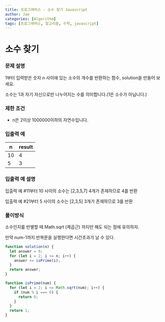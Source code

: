 ```yaml
---
title: 프로그래머스 - 소수 찾기 Javascript
author: Jae
categories: [Algorithm]
tags: [프로그래머스, 알고리즘, 수학, javascript]
---
```


# 소수 찾기

### **문제 설명**

1부터 입력받은 숫자 n 사이에 있는 소수의 개수를 반환하는 함수, solution을 만들어 보세요.

소수는 1과 자기 자신으로만 나누어지는 수를 의미합니다.(1은 소수가 아닙니다.)

### 제한 조건

- n은 2이상 1000000이하의 자연수입니다.

### 입출력 예

| n   | result |
| --- | ------ |
| 10  | 4      |
| 5   | 3      |

### 입출력 예 설명

입출력 예 #11부터 10 사이의 소수는 [2,3,5,7] 4개가 존재하므로 4를 반환

입출력 예 #21부터 5 사이의 소수는 [2,3,5] 3개가 존재하므로 3를 반환

### **풀이방식**

소수인지를 반별할 때 Math.sqrt (제곱근) 까지만 해도 되는 점에 유의하자.

만약 num-1까지 반복문을 실행한다면 시간초과가 날 수 있다.

```jsx
function solution(n) {
  let answer = 0;
  for (let i = 2; i <= n; i++) {
    answer += isPrime(i);
  }
  return answer;
}

function isPrime(num) {
  for (let i = 2; i <= Math.sqrt(num); i++) {
    if (num % i === 0) {
      return 0;
    }
  }
  return 1;
}
```
